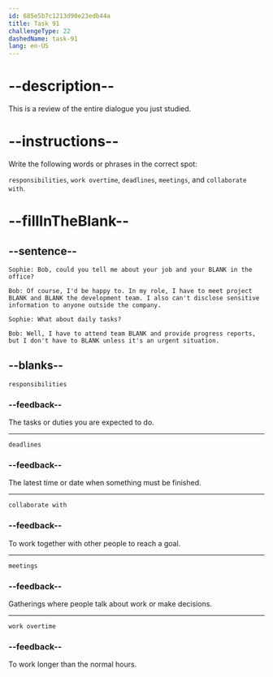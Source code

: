 ```yaml
---
id: 685e5b7c1213d90e23edb44a
title: Task 91
challengeType: 22
dashedName: task-91
lang: en-US
---
```


<!-- REVIEW -->

# --description--

This is a review of the entire dialogue you just studied.

# --instructions--

Write the following words or phrases in the correct spot:

`responsibilities`, `work overtime`, `deadlines`, `meetings`, and `collaborate with`.

# --fillInTheBlank--

## --sentence--

`Sophie: Bob, could you tell me about your job and your BLANK in the office?`

`Bob: Of course, I'd be happy to. In my role, I have to meet project BLANK and BLANK the development team. I also can't disclose sensitive information to anyone outside the company.`

`Sophie: What about daily tasks?`

`Bob: Well, I have to attend team BLANK and provide progress reports, but I don't have to BLANK unless it's an urgent situation.`

## --blanks--

`responsibilities`

### --feedback--

The tasks or duties you are expected to do.

---

`deadlines`

### --feedback--

The latest time or date when something must be finished.

---

`collaborate with`

### --feedback--

To work together with other people to reach a goal.

---

`meetings`

### --feedback--

Gatherings where people talk about work or make decisions.

---

`work overtime`

### --feedback--

To work longer than the normal hours.
